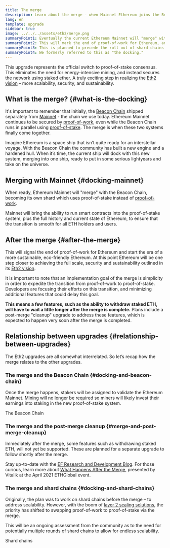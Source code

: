 ```yaml
---
title: The merge
description: Learn about the merge - when Mainnet Ethereum joins the Beacon Chain coordinated proof-of-stake system.
lang: en
template: upgrade
sidebar: true
image: ../../../assets/eth2/merge.png
summaryPoint1: Eventually the current Ethereum Mainnet will "merge" with the beacon chain proof-of-stake system.
summaryPoint2: This will mark the end of proof-of-work for Ethereum, and the full transition to proof-of-stake.
summaryPoint3: This is planned to precede the roll out of shard chains.
summaryPoint4: We formerly referred to this as "the docking."
---
```


<UpgradeStatus date="~Q1/Q2 2022">
  This upgrade represents the official switch to proof-of-stake consensus. This eliminates the need for energy-intensive mining, and instead secures the network using staked ether. A truly exciting step in realizing the <a href="/eth2/vision/">Eth2 vision</a> – more scalability, security, and sustainability.
</UpgradeStatus>

## What is the merge? {#what-is-the-docking}

It's important to remember that initially, the [Beacon Chain](/eth2/beacon-chain/) shipped separately from [Mainnet](/glossary/#mainnet) - the chain we use today. Ethereum Mainnet continues to be secured by [proof-of-work](/developers/docs/consensus-mechanisms/pow/), even while the Beacon Chain runs in parallel using [proof-of-stake](/developers/docs/consensus-mechanisms/pos/). The merge is when these two systems finally come together.

Imagine Ethereum is a space ship that isn’t quite ready for an interstellar voyage. With the Beacon Chain the community has built a new engine and a hardened hull. When it’s time, the current ship will dock with this new system, merging into one ship, ready to put in some serious lightyears and take on the universe.

## Merging with Mainnet {#docking-mainnet}

When ready, Ethereum Mainnet will "merge" with the Beacon Chain, becoming its own shard which uses proof-of-stake instead of [proof-of-work](/developers/docs/consensus-mechanisms/pow/).

Mainnet will bring the ability to run smart contracts into the proof-of-stake system, plus the full history and current state of Ethereum, to ensure that the transition is smooth for all ETH holders and users.

## After the merge {#after-the-merge}

This will signal the end of proof-of-work for Ethereum and start the era of a more sustainable, eco-friendly Ethereum. At this point Ethereum will be one step closer to achieving the full scale, security and sustainability outlined in its [Eth2 vision](/eth2/vision/).

It is important to note that an implementation goal of the merge is simplicity in order to expedite the transition from proof-of-work to proof-of-stake. Developers are focusing their efforts on this transition, and minimizing additional features that could delay this goal.

**This means a few features, such as the ability to withdraw staked ETH, will have to wait a little longer after the merge is complete.** Plans include a post-merge "cleanup" upgrade to address these features, which is expected to happen very soon after the merge is completed.

## Relationship between upgrades {#relationship-between-upgrades}

The Eth2 upgrades are all somewhat interrelated. So let’s recap how the merge relates to the other upgrades.

### The merge and the Beacon Chain {#docking-and-beacon-chain}

Once the merge happens, stakers will be assigned to validate the Ethereum Mainnet. [Mining](/developers/docs/consensus-mechanisms/pow/mining/) will no longer be required so miners will likely invest their earnings into staking in the new proof-of-stake system.

<ButtonLink to="/eth2/beacon-chain/">
  The Beacon Chain
</ButtonLink>

### The merge and the post-merge cleanup {#merge-and-post-merge-cleanup}

Immediately after the merge, some features such as withdrawing staked ETH, will not yet be supported. These are planned for a separate upgrade to follow shortly after the merge.

Stay up-to-date with the [EF Research and Development Blog](https://blog.ethereum.org/category/research-and-development/). For those curious, learn more about [What Happens After the Merge](https://youtu.be/7ggwLccuN5s?t=101), presented by Vitalik at the April 2021 ETHGlobal event.

### The merge and shard chains {#docking-and-shard-chains}

Originally, the plan was to work on shard chains before the merge – to address scalability. However, with the boom of [layer 2 scaling solutions](/developers/docs/scaling/#layer-2-scaling), the priority has shifted to swapping proof-of-work to proof-of-stake via the merge.

This will be an ongoing assessment from the community as to the need for potentially multiple rounds of shard chains to allow for endless scalability.

<ButtonLink to="/eth2/shard-chains/">
  Shard chains
</ButtonLink>
